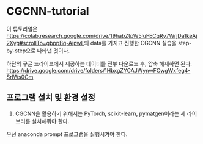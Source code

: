 # CGCNN-tutorial
이 튜토리얼은 
<https://colab.research.google.com/drive/19habZtpW5luFECqRy7WrjDa1keAj2Xyg#scrollTo=gbppBq-AipwL>의 data를 가지고 진행한 CGCNN 실습을 step-by-step으로 나타낸 것이다.

하단의 구글 드라이브에서 제공하는 데이터를 전부 다운로드 후, 압축 해제하면 된다.
<https://drive.google.com/drive/folders/1HbxgZYCAJWynwFCwgWxfeg4-SrlWs0Gm>

## 프로그램 설치 및 환경 설정
1. CGCNN을 활용하기 위해서는 PyTorch, scikit-learn, pymatgen이라는 세 라이브러를 설치해줘야 한다.

우선 anaconda prompt 프로그램을 실행시켜야 한다.





